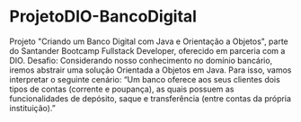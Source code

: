 # ProjetoDIO-BancoDigital
Projeto "Criando um Banco Digital com Java e Orientação a Objetos", parte do Santander Bootcamp Fullstack Developer, oferecido em parceria com a DIO. Desafio: Considerando nosso conhecimento no domínio bancário, iremos abstrair uma solução Orientada a Objetos em Java. Para isso, vamos interpretar o seguinte cenário: “Um banco oferece aos seus clientes dois tipos de contas (corrente e poupança), as quais possuem as funcionalidades de depósito, saque e transferência (entre contas da própria instituição).”
